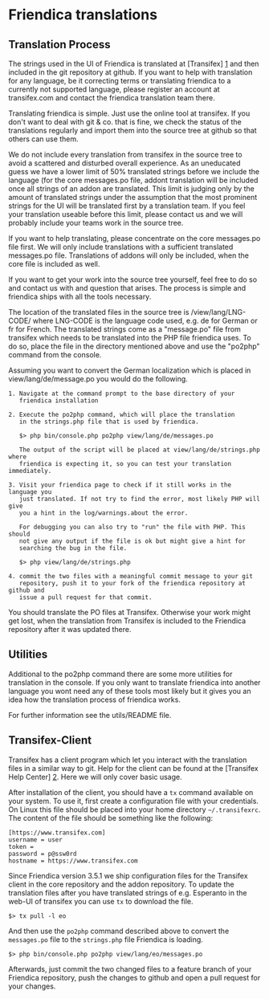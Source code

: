 Friendica translations
======================

Translation Process
-------------------

The strings used in the UI of Friendica is translated at [Transifex] [1] and then included in the git repository at github.
If you want to help with translation for any language, be it correcting terms or translating friendica to a currently not supported language, please register an account at transifex.com and contact the friendica translation team there.

Translating friendica is simple.
Just use the online tool at transifex.
If you don't want to deal with git & co. that is fine, we check the status of the translations regularly and import them into the source tree at github so that others can use them.

We do not include every translation from transifex in the source tree to avoid a scattered and disturbed overall experience.
As an uneducated guess we have a lower limit of 50% translated strings before we include the language (for the core messages.po file, addont translation will be included once all strings of an addon are translated.
This limit is judging only by the amount of translated strings under the assumption that the most prominent strings for the UI will be translated first by a translation team.
If you feel your translation useable before this limit, please contact us and we will probably include your teams work in the source tree.

If you want to help translating, please concentrate on the core messages.po file first.
We will only include translations with a sufficient translated messages.po file.
Translations of addons will only be included, when the core file is included as well.

If you want to get your work into the source tree yourself, feel free to do so and contact us with and question that arises.
The process is simple and friendica ships with all the tools necessary.

The location of the translated files in the source tree is
    /view/lang/LNG-CODE/
where LNG-CODE is the language code used, e.g. de for German or fr for French.
The translated strings come as a "message.po" file from transifex which needs to be translated into the PHP file friendica uses.
To do so, place the file in the directory mentioned above and use the "po2php" command from the console.

Assuming you want to convert the German localization which is placed in view/lang/de/message.po you would do the following.

    1. Navigate at the command prompt to the base directory of your
       friendica installation

    2. Execute the po2php command, which will place the translation
       in the strings.php file that is used by friendica.

       $> php bin/console.php po2php view/lang/de/messages.po

       The output of the script will be placed at view/lang/de/strings.php where
       friendica is expecting it, so you can test your translation immediately.

    3. Visit your friendica page to check if it still works in the language you
       just translated. If not try to find the error, most likely PHP will give
       you a hint in the log/warnings.about the error.

       For debugging you can also try to "run" the file with PHP. This should
       not give any output if the file is ok but might give a hint for
       searching the bug in the file.

       $> php view/lang/de/strings.php

    4. commit the two files with a meaningful commit message to your git
       repository, push it to your fork of the friendica repository at github and
       issue a pull request for that commit.

You should translate the PO files at Transifex.
Otherwise your work might get lost, when the translation from Transifex is included to the Friendica repository after it was updated there.

Utilities
---------

Additional to the po2php command there are some more utilities for translation in the console.
If you only want to translate friendica into another language you wont need any of these tools most likely but it gives you an idea how the translation process of friendica works.

For further information see the utils/README file.

Transifex-Client
----------------

Transifex has a client program which let you interact with the translation files in a similar way to git.
Help for the client can be found at the [Transifex Help Center] [2].
Here we will only cover basic usage.

After installation of the client, you should have a `tx` command available on your system.
To use it, first create a configuration file with your credentials.
On Linux this file should be placed into your home directory `~/.transifexrc`.
The content of the file should be something like the following:

    [https://www.transifex.com]
    username = user
    token =
    password = p@ssw0rd
    hostname = https://www.transifex.com

Since Friendica version 3.5.1 we ship configuration files for the Transifex client in the core repository and the addon repository.
To update the translation files after you have translated strings of e.g. Esperanto in the web-UI of transifex you can use `tx` to download the file.

    $> tx pull -l eo

And then use the `po2php` command described above to convert the `messages.po` file to the `strings.php` file Friendica is loading.

    $> php bin/console.php po2php view/lang/eo/messages.po

Afterwards, just commit the two changed files to a feature branch of your Friendica repository, push the changes to github and open a pull request for your changes.

[1]:   https://www.transifex.com/projects/p/friendica/
[2]:   https://docs.transifex.com/client/introduction

